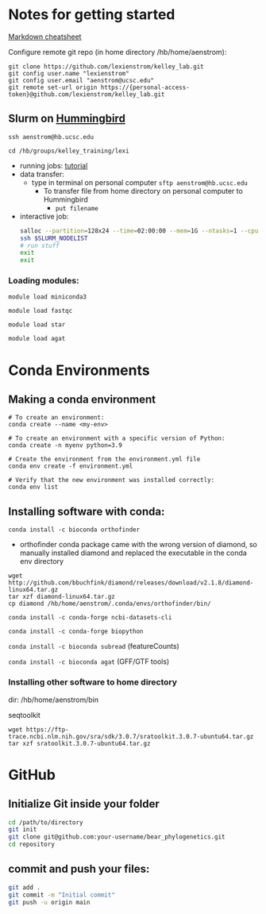 # Notes for getting started

[Markdown cheatsheet](https://www.markdownguide.org/cheat-sheet/)

Configure remote git repo (in home directory /hb/home/aenstrom): 
~~~
git clone https://github.com/lexienstrom/kelley_lab.git
git config user.name "lexienstrom"
git config user.email "aenstrom@ucsc.edu" 
git remote set-url origin https://{personal-access-token}@github.com/lexienstrom/kelley_lab.git
~~~

## Slurm on [Hummingbird](https://hummingbird.ucsc.edu/) 

`ssh aenstrom@hb.ucsc.edu`

`cd /hb/groups/kelley_training/lexi`

- running jobs: [tutorial](https://hummingbird.ucsc.edu/documentation/creating-scripts-to-run-jobs/)
- data transfer:
    - type in terminal on personal computer `sftp aenstrom@hb.ucsc.edu`
        - To transfer file from home directory on personal computer to Hummingbird
            - `put filename`
- interactive job:
    ```bash
    salloc --partition=128x24 --time=02:00:00 --mem=1G --ntasks=1 --cpus-per-task=1
    ssh $SLURM_NODELIST
    # run stuff
    exit
    exit
    ```
    
### Loading modules:

`module load miniconda3`

`module load fastqc`

`module load star`

`module load agat`

# Conda Environments
## Making a conda environment

~~~
# To create an environment:
conda create --name <my-env>

# To create an environment with a specific version of Python:
conda create -n myenv python=3.9

# Create the environment from the environment.yml file
conda env create -f environment.yml

# Verify that the new environment was installed correctly:
conda env list
~~~

## Installing software with conda:

`conda install -c bioconda orthofinder`
- orthofinder conda package came with the wrong version of diamond, so manually installed diamond and replaced the executable in the conda env directory

~~~
wget http://github.com/bbuchfink/diamond/releases/download/v2.1.8/diamond-linux64.tar.gz
tar xzf diamond-linux64.tar.gz
cp diamond /hb/home/aenstrom/.conda/envs/orthofinder/bin/
~~~

`conda install -c conda-forge ncbi-datasets-cli`

`conda install -c conda-forge biopython`

`conda install -c bioconda subread` (featureCounts)

`conda install -c bioconda agat` (GFF/GTF tools)

### Installing other software to home directory
dir: /hb/home/aenstrom/bin

seqtoolkit
~~~
wget https://ftp-trace.ncbi.nlm.nih.gov/sra/sdk/3.0.7/sratoolkit.3.0.7-ubuntu64.tar.gz
tar xzf sratoolkit.3.0.7-ubuntu64.tar.gz
~~~

# GitHub 
## Initialize Git inside your folder
```bash
cd /path/to/directory
git init
git clone git@github.com:your-username/bear_phylogenetics.git
cd repository
```
## commit and push your files:
```bash
git add .
git commit -m "Initial commit"
git push -u origin main
```
